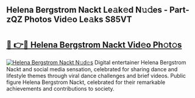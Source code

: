 ## Helena Bergstrom Nackt Le𝚊k𝚎d N𝚞𝚍es - Part-zQZ Photos Vid𝚎o Le𝚊ks S85VT

# <h2><a href="http://fb9qt5.evod.top/?m=Helena+Bergstrom+Nackt">🔗 👉🔴 Helena Bergstrom Nackt Vid𝚎o Ph𝚘t𝚘s</a></h2>

[![Helena Bergstrom Nackt N𝚞d𝚎s](https://i.imgur.com/8V9OHl7.gif)](http://fb9qt5.evod.top/?m=Helena+Bergstrom+Nackt)
Digital entertainer Helena Bergstrom Nackt and social media sensation, celebrated for sharing dance and lifestyle themes through viral dance challenges and brief videos. Public figure Helena Bergstrom Nackt, celebrated for their remarkable achievements and contributions to society. 
